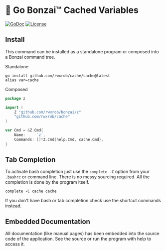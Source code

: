 # 🌳 Go Bonzai™ Cached Variables

[![GoDoc](https://godoc.org/github.com/rwxrob/cache?status.svg)](https://godoc.org/github.com/rwxrob/cache)
[![License](https://img.shields.io/badge/license-Apache2-brightgreen.svg)](LICENSE)

## Install

This command can be installed as a standalone program or composed into a
Bonzai command tree.

Standalone

```
go install github.com/rwxrob/cache/cache@latest
alias var=cache
```

Composed

```go
package z

import (
	Z "github.com/rwxrob/bonzai/z"
	"github.com/rwxrob/cache"
)

var Cmd = &Z.Cmd{
	Name:     `z`,
	Commands: []*Z.Cmd{help.Cmd, cache.Cmd},
}
```

## Tab Completion

To activate bash completion just use the `complete -C` option from your
`.bashrc` or command line. There is no messy sourcing required. All the
completion is done by the program itself.

```
complete -C cache cache
```

If you don't have bash or tab completion check use the shortcut
commands instead.

## Embedded Documentation

All documentation (like manual pages) has been embedded into the source
code of the application. See the source or run the program with help to
access it.

